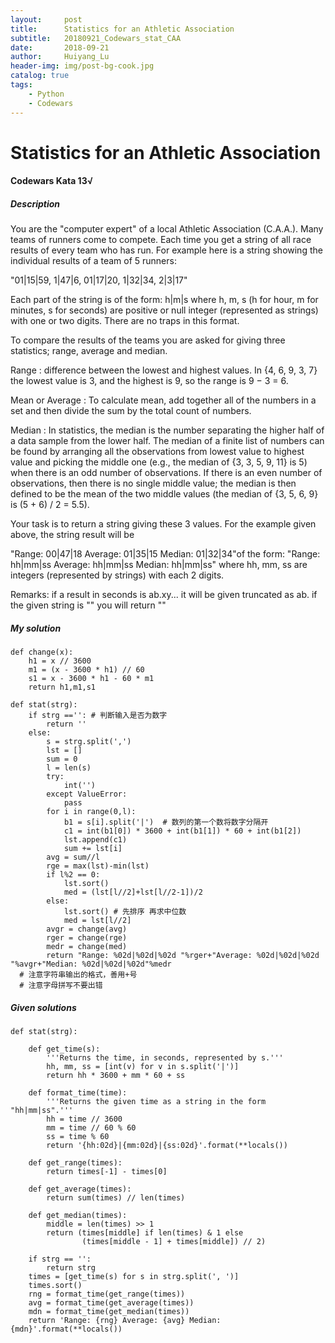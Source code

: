 ```yaml
---
layout:     post
title:      Statistics for an Athletic Association
subtitle:   20180921_Codewars_stat_CAA
date:       2018-09-21
author:     Huiyang_Lu
header-img: img/post-bg-cook.jpg
catalog: true
tags:
    - Python
    - Codewars
---
```

# Statistics for an Athletic Association
#### Codewars Kata 13√
##### Description
You are the "computer expert" of a local Athletic Association (C.A.A.). Many teams of runners come to compete. Each time you get a string of all race results of every team who has run. For example here is a string showing the individual results of a team of 5 runners:

"01|15|59, 1|47|6, 01|17|20, 1|32|34, 2|3|17"

Each part of the string is of the form: h|m|s where h, m, s (h for hour, m for minutes, s for seconds) are positive or null integer (represented as strings) with one or two digits. There are no traps in this format.

To compare the results of the teams you are asked for giving three statistics; range, average and median.

Range : difference between the lowest and highest values. In {4, 6, 9, 3, 7} the lowest value is 3, and the highest is 9, so the range is 9 − 3 = 6.

Mean or Average : To calculate mean, add together all of the numbers in a set and then divide the sum by the total count of numbers.

Median : In statistics, the median is the number separating the higher half of a data sample from the lower half. The median of a finite list of numbers can be found by arranging all the observations from lowest value to highest value and picking the middle one (e.g., the median of {3, 3, 5, 9, 11} is 5) when there is an odd number of observations. If there is an even number of observations, then there is no single middle value; the median is then defined to be the mean of the two middle values (the median of {3, 5, 6, 9} is (5 + 6) / 2 = 5.5).

Your task is to return a string giving these 3 values. For the example given above, the string result will be

"Range: 00|47|18 Average: 01|35|15 Median: 01|32|34"of the form:
"Range: hh|mm|ss Average: hh|mm|ss Median: hh|mm|ss"
where hh, mm, ss are integers (represented by strings) with each 2 digits.

Remarks:
if a result in seconds is ab.xy... it will be given truncated as ab.
if the given string is "" you will return ""

##### My solution  
    def change(x):
        h1 = x // 3600
        m1 = (x - 3600 * h1) // 60
        s1 = x - 3600 * h1 - 60 * m1
        return h1,m1,s1

    def stat(strg):
        if strg =='': # 判断输入是否为数字
            return ''
        else:
            s = strg.split(',')
            lst = []
            sum = 0
            l = len(s)
            try:
                int('')
            except ValueError:
                pass
            for i in range(0,l):
                b1 = s[i].split('|')  # 数列的第一个数将数字分隔开
                c1 = int(b1[0]) * 3600 + int(b1[1]) * 60 + int(b1[2])
                lst.append(c1)
                sum += lst[i]
            avg = sum//l
            rge = max(lst)-min(lst)
            if l%2 == 0:
                lst.sort()
                med = (lst[l//2]+lst[l//2-1])/2
            else:
                lst.sort() # 先排序 再求中位数
                med = lst[l//2]
            avgr = change(avg)
            rger = change(rge)
            medr = change(med)
            return "Range: %02d|%02d|%02d "%rger+"Average: %02d|%02d|%02d "%avgr+"Median: %02d|%02d|%02d"%medr 
      # 注意字符串输出的格式，善用+号
      # 注意字母拼写不要出错  

##### Given solutions  
    def stat(strg):

        def get_time(s):
            '''Returns the time, in seconds, represented by s.'''
            hh, mm, ss = [int(v) for v in s.split('|')]
            return hh * 3600 + mm * 60 + ss

        def format_time(time):
            '''Returns the given time as a string in the form "hh|mm|ss".'''
            hh = time // 3600
            mm = time // 60 % 60
            ss = time % 60
            return '{hh:02d}|{mm:02d}|{ss:02d}'.format(**locals())

        def get_range(times):
            return times[-1] - times[0]

        def get_average(times):
            return sum(times) // len(times)

        def get_median(times):
            middle = len(times) >> 1
            return (times[middle] if len(times) & 1 else
                    (times[middle - 1] + times[middle]) // 2)

        if strg == '':
            return strg
        times = [get_time(s) for s in strg.split(', ')]
        times.sort()
        rng = format_time(get_range(times))
        avg = format_time(get_average(times))
        mdn = format_time(get_median(times))
        return 'Range: {rng} Average: {avg} Median: {mdn}'.format(**locals())
